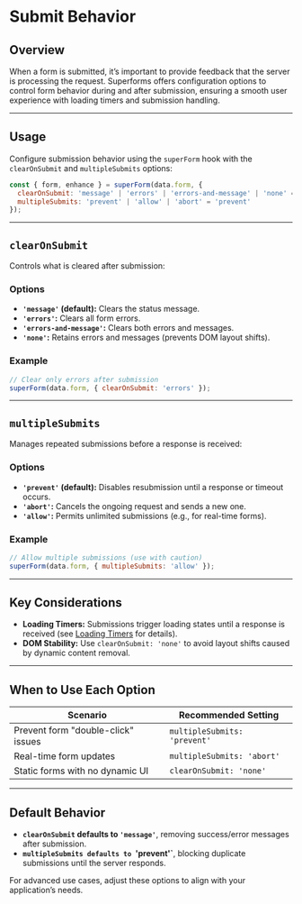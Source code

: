 # Submit Behavior

## Overview

When a form is submitted, it’s important to provide feedback that the server is processing the request. Superforms offers configuration options to control form behavior during and after submission, ensuring a smooth user experience with loading timers and submission handling.

---

## Usage

Configure submission behavior using the `superForm` hook with the `clearOnSubmit` and `multipleSubmits` options:

```javascript
const { form, enhance } = superForm(data.form, {
  clearOnSubmit: 'message' | 'errors' | 'errors-and-message' | 'none' = 'message',
  multipleSubmits: 'prevent' | 'allow' | 'abort' = 'prevent'
});
```

---

## `clearOnSubmit`

Controls what is cleared after submission:

### Options

- **`'message'` (default):** Clears the status message.
- **`'errors'`:** Clears all form errors.
- **`'errors-and-message'`:** Clears both errors and messages.
- **`'none'`:** Retains errors and messages (prevents DOM layout shifts).

### Example

```javascript
// Clear only errors after submission
superForm(data.form, { clearOnSubmit: 'errors' });
```

---

## `multipleSubmits`

Manages repeated submissions before a response is received:

### Options

- **`'prevent'` (default):** Disables resubmission until a response or timeout occurs.
- **`'abort'`:** Cancels the ongoing request and sends a new one.
- **`'allow'`:** Permits unlimited submissions (e.g., for real-time forms).

### Example

```javascript
// Allow multiple submissions (use with caution)
superForm(data.form, { multipleSubmits: 'allow' });
```

---

## Key Considerations

- **Loading Timers:** Submissions trigger loading states until a response is received (see [Loading Timers](#loading-timers) for details).
- **DOM Stability:** Use `clearOnSubmit: 'none'` to avoid layout shifts caused by dynamic content removal.

---

## When to Use Each Option

| Scenario                           | Recommended Setting          |
| ---------------------------------- | ---------------------------- |
| Prevent form "double-click" issues | `multipleSubmits: 'prevent'` |
| Real-time form updates             | `multipleSubmits: 'abort'`   |
| Static forms with no dynamic UI    | `clearOnSubmit: 'none'`      |

---

## Default Behavior

- **`clearOnSubmit` defaults to `'message'`**, removing success/error messages after submission.
- **`multipleSubmits defaults to `'prevent'`**, blocking duplicate submissions until the server responds.

For advanced use cases, adjust these options to align with your application’s needs.
